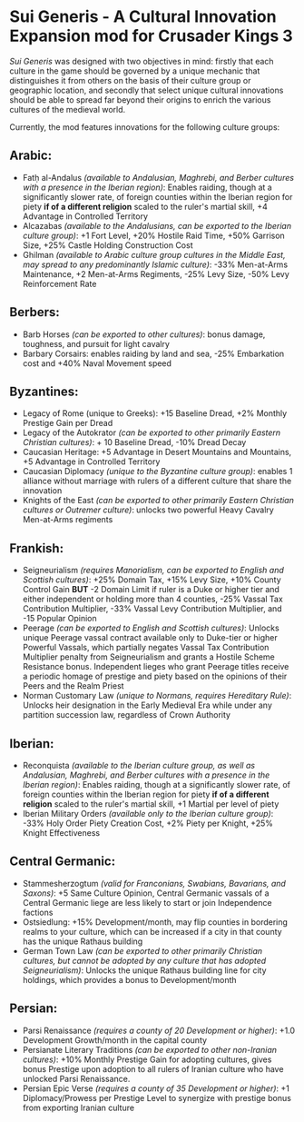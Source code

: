 # Sui Generis - A Cultural Innovation Expansion mod for Crusader Kings 3
_Sui Generis_ was designed with two objectives in mind: firstly that each culture in the game should be governed by a unique mechanic that distinguishes it from others on the basis of their culture group or geographic location, and secondly that select unique cultural innovations should be able to spread far beyond their origins to enrich the various cultures of the medieval world. 

Currently, the mod features innovations for the following culture groups:
## Arabic:
- Fatḥ al-Andalus _(available to Andalusian, Maghrebi, and Berber cultures with a presence in the Iberian region)_: Enables raiding, though at a significantly slower rate, of foreign counties within the Iberian region for piety **if of a different religion** scaled to the ruler's martial skill, +4 Advantage in Controlled Territory
- Alcazabas _(available to the Andalusians, can be exported to the Iberian culture group)_: +1 Fort Level, +20% Hostile Raid Time, +50% Garrison Size, +25% Castle Holding Construction Cost
- Ghilman _(available to Arabic culture group cultures in the Middle East, may spread to any predominantly Islamic culture)_: -33% Men-at-Arms Maintenance, +2 Men-at-Arms Regiments, -25% Levy Size, -50% Levy Reinforcement Rate
## Berbers:
- Barb Horses _(can be exported to other cultures)_: bonus damage, toughness, and pursuit for light cavalry
- Barbary Corsairs: enables raiding by land and sea, -25% Embarkation cost and +40% Naval Movement speed
## Byzantines:
- Legacy of Rome (unique to Greeks): +15 Baseline Dread, +2% Monthly Prestige Gain per Dread
- Legacy of the Autokrator _(can be exported to other primarily Eastern Christian cultures)_: + 10 Baseline Dread, -10% Dread Decay 
- Caucasian Heritage: +5 Advantage in Desert Mountains and Mountains, +5 Advantage in Controlled Territory
- Caucasian Diplomacy _(unique to the Byzantine culture group)_: enables 1 alliance without marriage with rulers of a different culture that share the innovation
- Knights of the East _(can be exported to other primarily Eastern Christian cultures or Outremer culture)_: unlocks two powerful Heavy Cavalry Men-at-Arms regiments
## Frankish:
- Seigneurialism _(requires Manorialism, can be exported to English and Scottish cultures)_: +25% Domain Tax, +15% Levy Size, +10% County Control Gain **BUT** -2 Domain Limit if ruler is a Duke or higher tier and either independent or holding more than 4 counties, -25% Vassal Tax Contribution Multiplier, -33% Vassal Levy Contribution Multiplier, and -15 Popular Opinion 
- Peerage _(can be exported to English and Scottish cultures)_: Unlocks unique Peerage vassal contract available only to Duke-tier or higher Powerful Vassals, which partially negates Vassal Tax Contribution Multiplier penalty from Seigneurialism and grants a Hostile Scheme Resistance bonus. Independent lieges who grant Peerage titles receive a periodic homage of prestige and piety based on the opinions of their Peers and the Realm Priest 
- Norman Customary Law _(unique to Normans, requires Hereditary Rule)_: Unlocks heir designation in the Early Medieval Era while under any partition succession law, regardless of Crown Authority
## Iberian:
- Reconquista _(available to the Iberian culture group, as well as Andalusian, Maghrebi, and Berber cultures with a presence in the Iberian region)_: Enables raiding, though at a significantly slower rate, of foreign counties within the Iberian region for piety **if of a different religion** scaled to the ruler's martial skill, +1 Martial per level of piety
- Iberian Military Orders _(available only to the Iberian culture group)_: -33% Holy Order Piety Creation Cost, +2% Piety per Knight, +25% Knight Effectiveness
## Central Germanic:
- Stammesherzogtum _(valid for Franconians, Swabians, Bavarians, and Saxons)_: +5 Same Culture Opinion, Central Germanic vassals of a Central Germanic liege are less likely to start or join Independence factions
- Ostsiedlung: +15% Development/month, may flip counties in bordering realms to your culture, which can be increased if a city in that county has the unique Rathaus building
- German Town Law _(can be exported to other primarily Christian cultures, but cannot be adopted by any culture that has adopted Seigneurialism)_: Unlocks the unique Rathaus building line for city holdings, which provides a bonus to Development/month
## Persian:
- Parsi Renaissance _(requires a county of 20 Development or higher)_: +1.0 Development Growth/month in the capital county
- Persianate Literary Traditions _(can be exported to other non-Iranian cultures)_: +10% Monthly Prestige Gain for adopting cultures, gives bonus Prestige upon adoption to all rulers of Iranian culture who have unlocked Parsi Renaissance.
- Persian Epic Verse _(requires a county of 35 Development or higher)_: +1 Diplomacy/Prowess per Prestige Level to synergize with prestige bonus from exporting Iranian culture
